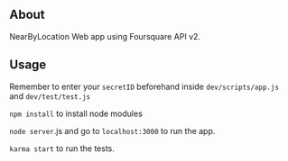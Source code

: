 ## About
NearByLocation Web app using Foursquare API v2. 

## Usage
Remember to enter your `secretID` beforehand inside `dev/scripts/app.js` and `dev/test/test.js`

`npm install` to install node modules

`node server`.js and go to `localhost:3000` to run the app. 

`karma start` to run the tests. 


